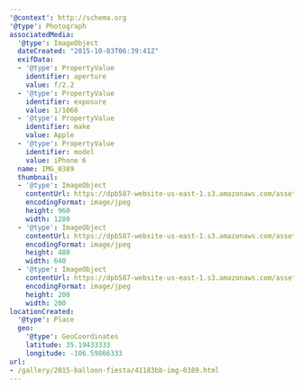 ```yaml
---
'@context': http://schema.org
'@type': Photograph
associatedMedia:
  '@type': ImageObject
  dateCreated: "2015-10-03T06:39:41Z"
  exifData:
  - '@type': PropertyValue
    identifier: aperture
    value: f/2.2
  - '@type': PropertyValue
    identifier: exposure
    value: 1/1068
  - '@type': PropertyValue
    identifier: make
    value: Apple
  - '@type': PropertyValue
    identifier: model
    value: iPhone 6
  name: IMG_0389
  thumbnail:
  - '@type': ImageObject
    contentUrl: https://dpb587-website-us-east-1.s3.amazonaws.com/asset/gallery/2015-balloon-fiesta/41183bb-img-0389~1280.jpg
    encodingFormat: image/jpeg
    height: 960
    width: 1280
  - '@type': ImageObject
    contentUrl: https://dpb587-website-us-east-1.s3.amazonaws.com/asset/gallery/2015-balloon-fiesta/41183bb-img-0389~640w.jpg
    encodingFormat: image/jpeg
    height: 480
    width: 640
  - '@type': ImageObject
    contentUrl: https://dpb587-website-us-east-1.s3.amazonaws.com/asset/gallery/2015-balloon-fiesta/41183bb-img-0389~200x200.jpg
    encodingFormat: image/jpeg
    height: 200
    width: 200
locationCreated:
  '@type': Place
  geo:
    '@type': GeoCoordinates
    latitude: 35.19433333
    longitude: -106.59866333
url:
- /gallery/2015-balloon-fiesta/41183bb-img-0389.html
---
```


